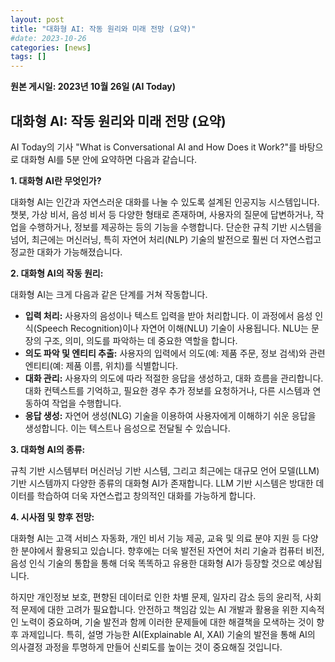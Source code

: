 ```yaml
---
layout: post
title: "대화형 AI: 작동 원리와 미래 전망 (요약)"
#date: 2023-10-26
categories: [news]
tags: []
---
```


**원본 게시일: 2023년 10월 26일 (AI Today)**

## 대화형 AI: 작동 원리와 미래 전망 (요약)

AI Today의 기사 "What is Conversational AI and How Does it Work?"를 바탕으로 대화형 AI를 5분 안에 요약하면 다음과 같습니다.

**1. 대화형 AI란 무엇인가?**

대화형 AI는 인간과 자연스러운 대화를 나눌 수 있도록 설계된 인공지능 시스템입니다.  챗봇, 가상 비서, 음성 비서 등 다양한 형태로 존재하며, 사용자의 질문에 답변하거나, 작업을 수행하거나, 정보를 제공하는 등의 기능을 수행합니다.  단순한 규칙 기반 시스템을 넘어, 최근에는 머신러닝, 특히 자연어 처리(NLP) 기술의 발전으로 훨씬 더 자연스럽고 정교한 대화가 가능해졌습니다.

**2. 대화형 AI의 작동 원리:**

대화형 AI는 크게 다음과 같은 단계를 거쳐 작동합니다.

* **입력 처리:** 사용자의 음성이나 텍스트 입력을 받아 처리합니다.  이 과정에서 음성 인식(Speech Recognition)이나 자연어 이해(NLU) 기술이 사용됩니다. NLU는 문장의 구조, 의미, 의도를 파악하는 데 중요한 역할을 합니다.
* **의도 파악 및 엔티티 추출:**  사용자의 입력에서 의도(예: 제품 주문, 정보 검색)와 관련 엔티티(예: 제품 이름, 위치)를 식별합니다.
* **대화 관리:**  사용자의 의도에 따라 적절한 응답을 생성하고, 대화 흐름을 관리합니다. 대화 컨텍스트를 기억하고, 필요한 경우 추가 정보를 요청하거나, 다른 시스템과 연동하여 작업을 수행합니다.
* **응답 생성:**  자연어 생성(NLG) 기술을 이용하여 사용자에게 이해하기 쉬운 응답을 생성합니다.  이는 텍스트나 음성으로 전달될 수 있습니다.

**3. 대화형 AI의 종류:**

규칙 기반 시스템부터 머신러닝 기반 시스템, 그리고 최근에는 대규모 언어 모델(LLM) 기반 시스템까지 다양한 종류의 대화형 AI가 존재합니다.  LLM 기반 시스템은 방대한 데이터를 학습하여 더욱 자연스럽고 창의적인 대화를 가능하게 합니다.

**4. 시사점 및 향후 전망:**

대화형 AI는 고객 서비스 자동화, 개인 비서 기능 제공, 교육 및 의료 분야 지원 등 다양한 분야에서 활용되고 있습니다.  향후에는 더욱 발전된 자연어 처리 기술과 컴퓨터 비전, 음성 인식 기술의 통합을 통해 더욱 똑똑하고 유용한 대화형 AI가 등장할 것으로 예상됩니다.  

하지만 개인정보 보호, 편향된 데이터로 인한 차별 문제, 일자리 감소 등의 윤리적, 사회적 문제에 대한 고려가 필요합니다.  안전하고 책임감 있는 AI 개발과 활용을 위한 지속적인 노력이 중요하며, 기술 발전과 함께 이러한 문제들에 대한 해결책을 모색하는 것이 향후 과제입니다.  특히, 설명 가능한 AI(Explainable AI, XAI) 기술의 발전을 통해 AI의 의사결정 과정을 투명하게 만들어 신뢰도를 높이는 것이 중요해질 것입니다.